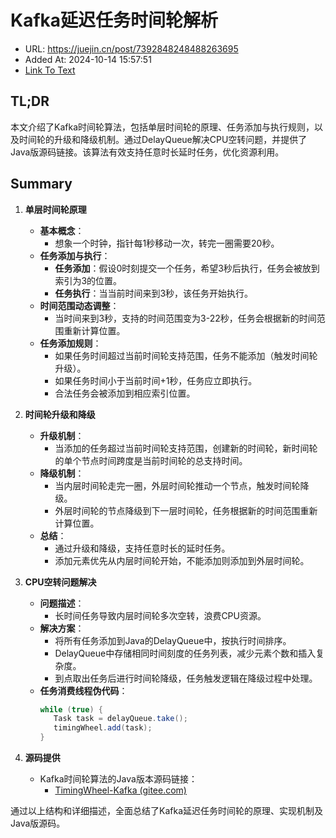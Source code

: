 # Kafka延迟任务时间轮解析
- URL: https://juejin.cn/post/7392848248488263695
- Added At: 2024-10-14 15:57:51
- [Link To Text](2024-10-14-kafka延迟任务时间轮解析_raw.md)

## TL;DR
本文介绍了Kafka时间轮算法，包括单层时间轮的原理、任务添加与执行规则，以及时间轮的升级和降级机制。通过DelayQueue解决CPU空转问题，并提供了Java版源码链接。该算法有效支持任意时长延时任务，优化资源利用。

## Summary
1. **单层时间轮原理**
   - **基本概念**：
     - 想象一个时钟，指针每1秒移动一次，转完一圈需要20秒。
   - **任务添加与执行**：
     - **任务添加**：假设0时刻提交一个任务，希望3秒后执行，任务会被放到索引为3的位置。
     - **任务执行**：当当前时间来到3秒，该任务开始执行。
   - **时间范围动态调整**：
     - 当时间来到3秒，支持的时间范围变为3-22秒，任务会根据新的时间范围重新计算位置。
   - **任务添加规则**：
     - 如果任务时间超过当前时间轮支持范围，任务不能添加（触发时间轮升级）。
     - 如果任务时间小于当前时间+1秒，任务应立即执行。
     - 合法任务会被添加到相应索引位置。

2. **时间轮升级和降级**
   - **升级机制**：
     - 当添加的任务超过当前时间轮支持范围，创建新的时间轮，新时间轮的单个节点时间跨度是当前时间轮的总支持时间。
   - **降级机制**：
     - 当内层时间轮走完一圈，外层时间轮推动一个节点，触发时间轮降级。
     - 外层时间轮的节点降级到下一层时间轮，任务根据新的时间范围重新计算位置。
   - **总结**：
     - 通过升级和降级，支持任意时长的延时任务。
     - 添加元素优先从内层时间轮开始，不能添加则添加到外层时间轮。

3. **CPU空转问题解决**
   - **问题描述**：
     - 长时间任务导致内层时间轮多次空转，浪费CPU资源。
   - **解决方案**：
     - 将所有任务添加到Java的DelayQueue中，按执行时间排序。
     - DelayQueue中存储相同时间刻度的任务列表，减少元素个数和插入复杂度。
     - 到点取出任务后进行时间轮降级，任务触发逻辑在降级过程中处理。
   - **任务消费线程伪代码**：
     ```java
     while (true) {
        Task task = delayQueue.take();
        timingWheel.add(task);
     }
     ```

4. **源码提供**
   - Kafka时间轮算法的Java版本源码链接：
     - [TimingWheel-Kafka (gitee.com)](https://gitee.com/K0n9DiKuA/TimingWheel-Kafka)

通过以上结构和详细描述，全面总结了Kafka延迟任务时间轮的原理、实现机制及Java版源码。
